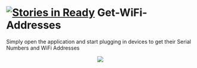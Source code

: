 [![Stories in Ready](https://badge.waffle.io/bsquidwrd/Get-WiFi-Addresses.png?label=ready&title=Ready)](https://waffle.io/bsquidwrd/Get-WiFi-Addresses)
Get-WiFi-Addresses
==================

Simply open the application and start plugging in devices to get their Serial Numbers and WiFi Addresses

<p align="center">
<img src="http://i.imgur.com/VYBKzj1.png" />
</p>
